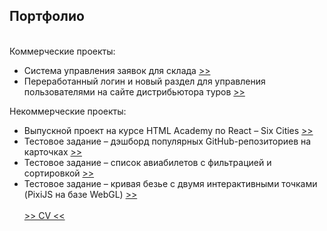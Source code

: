 ## Портфолио
\
Коммерческие проекты:
* Система управления заявок для склада [>>](gm)
* Переработанный логин  и новый раздел для управления пользователями на сайте дистрибьютора туров [>>](yard-management)

Некоммерческие проекты:
* Выпускной проект на курсе HTML Academy по React &ndash; Six Cities [>>](six-cities)
* Тестовое задание &ndash; дэшборд популярных GitHub-репозиториев на карточках [>>](github-stars-dashboard)
* Тестовое задание &ndash; список авиабилетов с фильтрацией и сортировкой [>>](flights-list)
* Тестовое задание &ndash; кривая безье с двумя интерактивными точками (PixiJS на базе WebGL) [>>](pixigolf)
\
\
[>> CV <<](cv_вания_каракасиян_react-разработчик.pdf)
